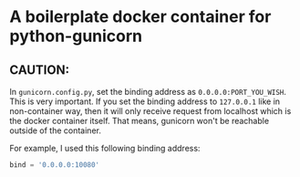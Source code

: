 # A boilerplate docker container for python-gunicorn

## CAUTION:
In `gunicorn.config.py`, set the binding address as `0.0.0.0:PORT_YOU_WISH`. This is very important. If you set the binding address to `127.0.0.1` like in non-container way, then it will only receive request from localhost which is the docker container itself. That means, gunicorn won't be reachable outside of the container.

For example, I used this following binding address:

```python
bind = '0.0.0.0:10080'
```
